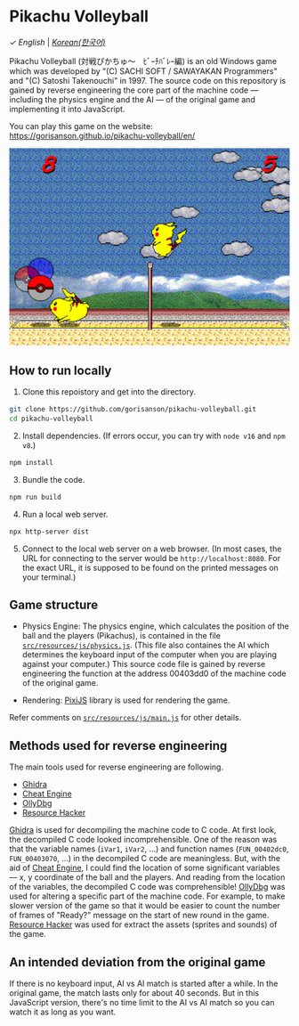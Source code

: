 # Pikachu Volleyball

_&check;_ _English_ | [_Korean(한국어)_](README.ko.md)

Pikachu Volleyball (対戦ぴかちゅ～　ﾋﾞｰﾁﾊﾞﾚｰ編) is an old Windows game which was developed by "(C) SACHI SOFT / SAWAYAKAN Programmers" and "(C) Satoshi Takenouchi" in 1997. The source code on this repository is gained by reverse engineering the core part of the machine code &mdash; including the physics engine and the AI &mdash; of the original game and implementing it into JavaScript.

You can play this game on the website: https://gorisanson.github.io/pikachu-volleyball/en/

<img src="src/resources/assets/images/screenshot.png" alt="Pikachu Volleyball game screenshot" width="648">

## How to run locally

1. Clone this repoistory and get into the directory.

```sh
git clone https://github.com/gorisanson/pikachu-volleyball.git
cd pikachu-volleyball
```

2. Install dependencies. (If errors occur, you can try with `node v16` and `npm v8`.)

```sh
npm install
```

3. Bundle the code.

```sh
npm run build
```

4. Run a local web server.

```sh
npx http-server dist
```

5. Connect to the local web server on a web browser. (In most cases, the URL for connecting to the server would be `http://localhost:8080`. For the exact URL, it is supposed to be found on the printed messages on your terminal.)

## Game structure

- Physics Engine: The physics engine, which calculates the position of the ball and the players (Pikachus), is contained in the file [`src/resources/js/physics.js`](src/resources/js/physics.js). (This file also containes the AI which determines the keyboard input of the computer when you are playing against your computer.) This source code file is gained by reverse engineering the function at the address 00403dd0 of the machine code of the original game.

- Rendering: [PixiJS](https://github.com/pixijs/pixi.js) library is used for rendering the game.

Refer comments on [`src/resources/js/main.js`](src/resources/js/main.js) for other details.

## Methods used for reverse engineering

The main tools used for reverse engineering are following.

- [Ghidra](https://ghidra-sre.org/)
- [Cheat Engine](https://www.cheatengine.org/)
- [OllyDbg](http://www.ollydbg.de/)
- [Resource Hacker](http://www.angusj.com/resourcehacker/)

[Ghidra](https://ghidra-sre.org/) is used for decompiling the machine code to C code. At first look, the decompiled C code looked incomprehensible. One of the reason was that the variable names (`iVar1`, `iVar2`, ...) and function names (`FUN_00402dc0`, `FUN_00403070`, ...) in the decompiled C code are meaningless. But, with the aid of [Cheat Engine](https://www.cheatengine.org/), I could find the location of some significant variables &mdash; x, y coordinate of the ball and the players. And reading from the location of the variables, the decompiled C code was comprehensible! [OllyDbg](http://www.ollydbg.de/) was used for altering a specific part of the machine code. For example, to make slower version of the game so that it would be easier to count the number of frames of "Ready?" message on the start of new round in the game. [Resource Hacker](http://www.angusj.com/resourcehacker/) was used for extract the assets (sprites and sounds) of the game.

## An intended deviation from the original game

If there is no keyboard input, AI vs AI match is started after a while. In the original game, the match lasts only for about 40 seconds. But in this JavaScript version, there's no time limit to the AI vs AI match so you can watch it as long as you want.
